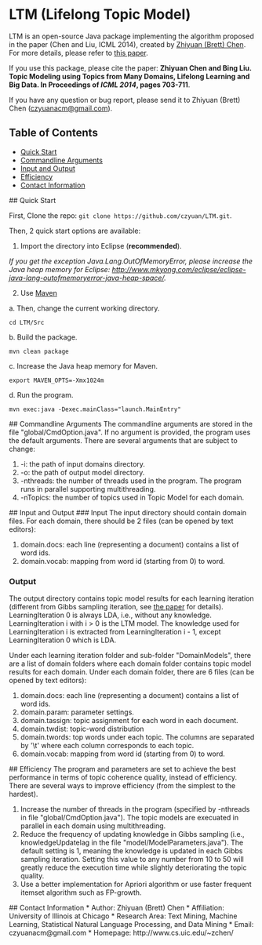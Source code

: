 LTM (Lifelong Topic Model)
===

LTM is an open-source Java package implementing the algorithm proposed in the paper (Chen and Liu, ICML 2014), created by [Zhiyuan (Brett) Chen](http://www.cs.uic.edu/~zchen/). For more details, please refer to [this paper](http://www.cs.uic.edu/~zchen/papers/ICML2014-Zhiyuan(Brett)Chen.pdf).

If you use this package, please cite the paper: __Zhiyuan Chen and Bing Liu. Topic Modeling using Topics from Many Domains, Lifelong Learning and Big Data. In Proceedings of _ICML 2014_, pages 703-711__.

If you have any question or bug report, please send it to Zhiyuan (Brett) Chen (czyuanacm@gmail.com).

## Table of Contents
- [Quick Start](#quickstart)
- [Commandline Arguments](#commandlinearguments)
- [Input and Output](#inputandoutput)
- [Efficiency](#efficiency)
- [Contact Information](#contactinformation)

<a name="quickstart"/>
## Quick Start

First, Clone the repo: `git clone https://github.com/czyuan/LTM.git`.

Then, 2 quick start options are available:

1. Import the directory into Eclipse (__recommended__).

  _If you get the exception Java.Lang.OutOfMemoryError, please increase the Java heap memory for Eclipse: http://www.mkyong.com/eclipse/eclipse-java-lang-outofmemoryerror-java-heap-space/._
  
2. Use [Maven](http://maven.apache.org/guides/getting-started/maven-in-five-minutes.html)

  a. Then, change the current working directory.
  ```
  cd LTM/Src
  ```
  b. Build the package.
  ```
  mvn clean package
  ```
  c. Increase the Java heap memory for Maven.
  ```
  export MAVEN_OPTS=-Xmx1024m
  ```
  d. Run the program.
  ```
  mvn exec:java -Dexec.mainClass="launch.MainEntry"
  ```

<a name="commandlinearguments"/>
## Commandline Arguments
The commandline arguments are stored in the file "global/CmdOption.java". If no argument is provided, the program uses the default arguments. There are several arguments that are subject to change:

1. -i: the path of input domains directory.
2. -o: the path of output model directory.
3. -nthreads: the number of threads used in the program. The program runs in parallel supporting multithreading.
4. -nTopics: the number of topics used in Topic Model for each domain.

<a name="inputandoutput"/>
## Input and Output
### Input
The input directory should contain domain files. For each domain, there should be 2 files (can be opened by text editors):

1. domain.docs: each line (representing a document) contains a list of word ids.
2. domain.vocab: mapping from word id (starting from 0) to word.

### Output
The output directory contains topic model results for each learning iteration (different from Gibbs sampling iteration, see [the paper](http://www.cs.uic.edu/~zchen/papers/ICML2014-Zhiyuan(Brett)Chen.pdf) for details). LearningIteration 0 is always LDA, i.e., without any knowledge. LearningIteration i with i > 0 is the LTM model. The knowledge used for LearningIteration i is extracted from LearningIteration i - 1, except LearningIteration 0 which is LDA.

Under each learning iteration folder and sub-folder "DomainModels", there are a list of domain folders where each domain folder contains topic model results for each domain. Under each domain folder, there are 6 files (can be opened by text editors):

1. domain.docs: each line (representing a document) contains a list of word ids.
2. domain.param: parameter settings.
3. domain.tassign: topic assignment for each word in each document.
4. domain.twdist: topic-word distribution
5. domain.twords: top words under each topic. The columns are separated by '\t' where each column corresponds to each topic.
6. domain.vocab: mapping from word id (starting from 0) to word.

<a name="efficiency"/>
## Efficiency
The program and parameters are set to achieve the best performance in terms of topic coherence quality, instead of efficiency. There are several ways to improve efficiency (from the simplest to the hardest).

1. Increase the number of threads in the program (specified by -nthreads in file "global/CmdOption.java"). The topic models are execuated in parallel in each domain using multithreading.
2. Reduce the frequency of updating knowledge in Gibbs sampling (i.e., knowledgeUpdatelag in the file "model/ModelParameters.java"). The default setting is 1, meaning the knowledge is updated in each Gibbs sampling iteration. Setting this value to any number from 10 to 50 will greatly reduce the execution time while slightly deteriorating the topic quality.
3. Use a better implementation for Apriori algorithm or use faster frequent itemset algorithm such as FP-growth.

<a name="contactinformation"/>
## Contact Information
* Author: Zhiyuan (Brett) Chen
* Affiliation: University of Illinois at Chicago
* Research Area: Text Mining, Machine Learning, Statistical Natural Language Processing, and Data Mining
* Email: czyuanacm@gmail.com
* Homepage: http://www.cs.uic.edu/~zchen/
